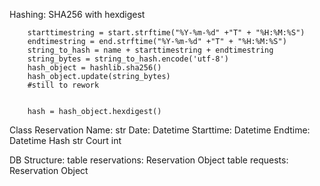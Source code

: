 Hashing:
SHA256 with hexdigest


        starttimestring = start.strftime("%Y-%m-%d" +"T" + "%H:%M:%S")
        endtimestring = end.strftime("%Y-%m-%d" +"T" + "%H:%M:%S")
        string_to_hash = name + starttimestring + endtimestring
        string_bytes = string_to_hash.encode('utf-8')
        hash_object = hashlib.sha256()
        hash_object.update(string_bytes)
        #still to rework


        hash = hash_object.hexdigest()

Class Reservation
    Name:       str
    Date:       Datetime
    Starttime:  Datetime
    Endtime:    Datetime
    Hash        str
    Court       int

DB Structure: 
    table reservations:     Reservation Object
    table requests:         Reservation Object